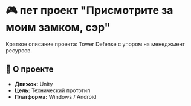 # 🎮 пет проект "Присмотрите за моим замком, сэр"

Краткое описание проекта: Tower Defense с упором на менеджмент ресурсов.

## 📌 О проекте

- **Движок:** Unity
- **Цель:** Технический прототип
- **Платформа:**  Windows / Android
